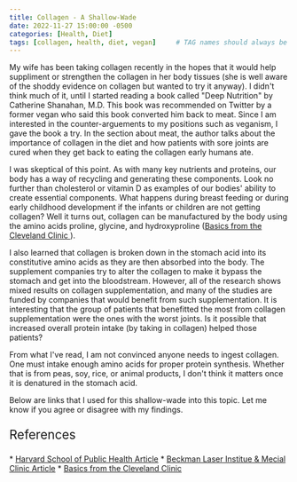```yaml
---
title: Collagen - A Shallow-Wade
date: 2022-11-27 15:00:00 -0500
categories: [Health, Diet]
tags: [collagen, health, diet, vegan]     # TAG names should always be lowercase
---
```


My wife has been taking collagen recently in the hopes that it would help suppliment or strengthen the collagen in her body tissues (she is well aware of the shoddy evidence on collagen but wanted to try it anyway). I didn't think much of it, until I started reading a book called "Deep Nutrition" by Catherine Shanahan, M.D. This book was recommended on Twitter by a former vegan who said this book converted him back to meat. Since I am interested in the counter-arguements to my positions such as veganism, I gave the book a try. In the section about meat, the author talks about the importance of collagen in the diet and how patients with sore joints are cured when they get back to eating the collagen early humans ate.

I was skeptical of this point. As with many key nutrients and proteins, our body has a way of recycling and generating these components. Look no further than cholesterol or vitamin D as examples of our bodies' ability to create essential components. What happens during breast feeding or during early childhood development if the infants or children are not getting collagen? Well it turns out, collagen can be manufactured by the body using the amino acids proline, glycine, and hydroxyproline (<a href="https://my.clevelandclinic.org/health/articles/23089-collagen#:~:text=The%20main%20amino%20acids%20that,in%20a%20triple%20helix%20structure" target="_blank">Basics from the Cleveland Clinic </a>).

I also learned that collagen is broken down in the stomach acid into its constitutive amino acids as they are then absorbed into the body. The supplement companies try to alter the collagen to make it bypass the stomach and get into the bloodstream. However, all of the research shows mixed results on collagen supplementation, and many of the studies are funded by companies that would benefit from such supplementation. It is interesting that the group of patients that benefitted the most from collagen supplementation were the ones with the worst joints. Is it possible that increased overall protein intake (by taking in collagen) helped those patients?

From what I've read, I am not convinced anyone needs to ingest collagen. One must intake enough amino acids for proper protein synthesis. Whether that is from peas, soy, rice, or animal products, I don't think it matters once it is denatured in the stomach acid.

Below are links that I used for this shallow-wade into this topic. Let me know if you agree or disagree with my findings. 

<p style="font-size:160%;"> References </p>
* <a href="https://www.hsph.harvard.edu/nutritionsource/collagen/" target="_blank">Harvard School of Public Health Article</a>
* <a href="https://www.bli.uci.edu/the-real-deal-on-collagen/#:~:text=Although%20collagen%20is%20found%20naturally,build%20collagen%2C%E2%80%9D%20Wright%20says" target="_blank">Beckman Laser Institue & Mecial Clinic Article</a>
* <a href="https://my.clevelandclinic.org/health/articles/23089-collagen#:~:text=The%20main%20amino%20acids%20that,in%20a%20triple%20helix%20structure" target="_blank">Basics from the Cleveland Clinic</a>



